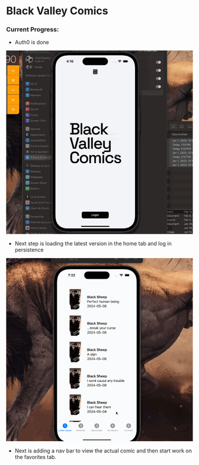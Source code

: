 Black Valley Comics
=

### Current Progress:
- Auth0 is done
  
![Auth0 is done](https://github.com/elielvipata/BlackValleyComics/blob/main/demo/auth0.gif)

- Next step is loading the latest version in the home tab and log in persistence

![Latest Page is done](https://github.com/elielvipata/BlackValleyComics/blob/main/demo/latestPage.gif)

- Next is adding a nav bar to view the actual comic and then start work on the favorites tab.

